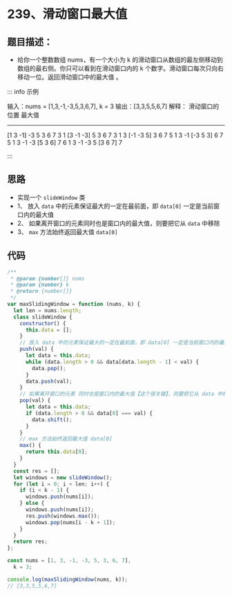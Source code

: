 # 239、滑动窗口最大值

## 题目描述：

- 给你一个整数数组 nums，有一个大小为 k 的滑动窗口从数组的最左侧移动到数组的最右侧。你只可以看到在滑动窗口内的 k 个数字。滑动窗口每次只向右移动一位。返回滑动窗口中的最大值 。

::: info 示例

输入：nums = [1,3,-1,-3,5,3,6,7], k = 3
输出：[3,3,5,5,6,7]
解释：
滑动窗口的位置 最大值

---

[1 3 -1] -3 5 3 6 7 3
1 [3 -1 -3] 5 3 6 7 3
1 3 [-1 -3 5] 3 6 7 5
1 3 -1 [-3 5 3] 6 7 5
1 3 -1 -3 [5 3 6] 7 6
1 3 -1 -3 5 [3 6 7] 7

:::

## 思路

- 实现一个 `slideWindow` 类
- 1、 放入 `data` 中的元素保证最大的一定在最前面，即 `data[0]` 一定是当前窗口内的最大值
- 2、 如果离开窗口的元素同时也是窗口内的最大值，则要把它从 `data` 中移除
- 3、 `max` 方法始终返回最大值 `data[0]`

## 代码

```js
/**
 * @param {number[]} nums
 * @param {number} k
 * @return {number[]}
 */
var maxSlidingWindow = function (nums, k) {
  let len = nums.length;
  class slideWindow {
    constructor() {
      this.data = [];
    }
    // 放入 data 中的元素保证最大的一定在最前面，即 data[0] 一定是当前窗口内的最大值
    push(val) {
      let data = this.data;
      while (data.length > 0 && data[data.length - 1] < val) {
        data.pop();
      }
      data.push(val);
    }
    // 如果离开窗口的元素 同时也是窗口内的最大值【这个很关键】，则要把它从 data 中移除
    pop(val) {
      let data = this.data;
      if (data.length > 0 && data[0] === val) {
        data.shift();
      }
    }
    // max 方法始终返回最大值 data[0]
    max() {
      return this.data[0];
    }
  }
  const res = [];
  let windows = new slideWindow();
  for (let i = 0; i < len; i++) {
    if (i < k - 1) {
      windows.push(nums[i]);
    } else {
      windows.push(nums[i]);
      res.push(windows.max());
      windows.pop(nums[i - k + 1]);
    }
  }
  return res;
};

const nums = [1, 3, -1, -3, 5, 3, 6, 7],
  k = 3;

console.log(maxSlidingWindow(nums, k));
// [3,3,5,5,6,7]
```
